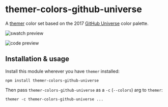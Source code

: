 # themer-colors-github-universe

A [themer](https://github.com/mjswensen/themer) color set based on the 2017 [GitHub Universe](https://githubuniverse.com/) color palette.

![swatch preview](https://themer.mjswensen.com/themer-preview-swatch/themer-colors-github-universe-dark-swatch.svg)

![code preview](https://themer.mjswensen.com/themer-preview-code/themer-colors-github-universe-dark-code.svg)

## Installation & usage

Install this module wherever you have `themer` installed:

    npm install themer-colors-github-universe

Then pass `themer-colors-github-universe` as a `-c` (`--colors`) arg to `themer`:

    themer -c themer-colors-github-universe ...
